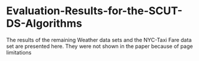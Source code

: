# Evaluation-Results-for-the-SCUT-DS-Algorithms
The results of the remaining Weather data sets and the NYC-Taxi Fare data set are presented here. They were not shown in the paper because of page limitations

